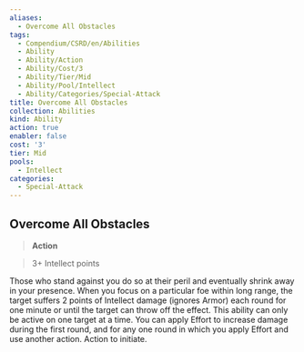 ```yaml
---
aliases:
  - Overcome All Obstacles
tags:
  - Compendium/CSRD/en/Abilities
  - Ability
  - Ability/Action
  - Ability/Cost/3
  - Ability/Tier/Mid
  - Ability/Pool/Intellect
  - Ability/Categories/Special-Attack
title: Overcome All Obstacles
collection: Abilities
kind: Ability
action: true
enabler: false
cost: '3'
tier: Mid
pools:
  - Intellect
categories:
  - Special-Attack
---
```

## Overcome All Obstacles    
>**Action**    
>3+ Intellect points  
    
Those who stand against you do so at their peril and eventually shrink away in your presence. When you focus on a particular foe within long range, the target suffers 2 points of Intellect damage (ignores Armor) each round for one minute or until the target can throw off the effect. This ability can only be active on one target at a time. You can apply Effort to increase damage during the first round, and for any one round in which you apply Effort and use another action. Action to initiate.